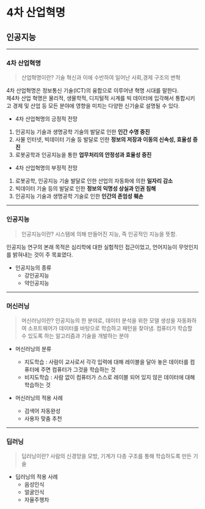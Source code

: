 # 4차 산업혁명
## 인공지능

---

### 4차 산업혁명
> 산업혁명이란? 기술 혁신과 이에 수반하여 일어난 사회,경제 구조의 변혁

4차 산업혁명은 정보통신 기술(ICT)의 융합으로 이루어낸 혁명 시대를 말한다.  
제4차 산업 혁명은 물리적, 생물학적, 디지털적 시계를 빅 데이터에 입각해서 통합시키고 경제 및 산업 등 모든 분야에 영향을 미치는 다양한 신기술로 설명될 수 있다.

* 4차 산업혁명의 긍정적 전망  
1. 인공지능 기술과 생명공학 기술의 발달로 인한 **인간 수명 증진**  
2. 사물 인터넷, 빅데이터 기술 등 발달로 인한 **정보의 저장과 이동의 신속성, 효율성 증진**  
3. 로봇공학과 인공지능을 통한 **업무처리의 안정성과 효율성 증진**  

* 4차 산업혁명의 부정적 전망  
1. 로봇공학, 인공지능 기술 발달로 인한 산업의 자동화에 의한 **일자리 감소**  
2. 빅데이터 기술 등의 발달로 인한 **정보의 익명성 상실과 인권 침해**
3. 인공지능 기술과 생명공학 기술로 인한 **인간의 존엄성 훼손**

---

### 인공지능
> 인공지능이란? 시스템에 의해 만들어진 지능, 즉 인공적인 지능을 뜻함.

인공지능 연구의 본래 목적은 심리학에 대한 실험적인 접근이었고, 언어지능이 무엇인지를 밝혀내는 것이 주 목표였다.

* 인공지능의 종류  
  * 강인공지능
  * 약인공지능
  
---

### 머신러닝
> 머신러닝이란? 인공지능의 한 분야로, 데이터 분석을 위한 모델 생성을 자동화하여 소프트웨어가 데이터를 바탕으로 학습하고 패턴을 찾아냄.
  컴퓨터가 학습할 수 있도록 하는 알고리즘과 기술을 개발하는 분야
  
* 머신러닝의 분류
  * 지도학습 : 사람이 교사로서 각각 입력에 대해 레이블을 달아 놓은 데이터를 컴퓨터에 주면 컴퓨터가 그것을 학습하는 것
  * 비지도학습 : 사람 없이 컴퓨터가 스스로 레이블 되어 있지 않은 데이터에 대해 학습하는 것
  
* 머신러닝의 적용 사례
  * 검색어 자동완성
  * 사용자 맞춤 추천
  
---

### 딥러닝
> 딥러닝이란? 사람의 신경망을 모방, 기계가 다층 구조를 통해 학습하도록 만든 기술

* 딥러닝의 적용 사례
  * 음성인식
  * 얼굴인식
  * 자율주행차
